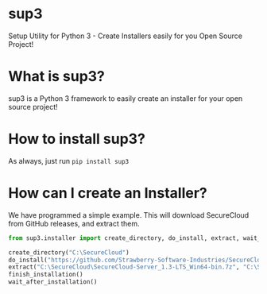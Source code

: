 # sup3
Setup Utility for Python 3 - Create Installers easily for you Open Source Project!

# What is sup3?
sup3 is a Python 3 framework to easily create an installer for your open source project!

# How to install sup3?
As always, just run `pip install sup3`

# How can I create an Installer?
We have programmed a simple example. This will download SecureCloud from GitHub releases, and extract them. 
```python
from sup3.installer import create_directory, do_install, extract, wait_after_installation, finish_installation

create_directory("C:\SecureCloud")
do_install("https://github.com/Strawberry-Software-Industries/SecureCloud/releases/download/v1.3/SecureCloud-Server_1.3-LTS_Win64-bin.7z", "C:\SecureCloud", "SecureCloud-Server_1.3-LTS_Win64-bin.7z")
extract("C:\SecureCloud\SecureCloud-Server_1.3-LTS_Win64-bin.7z", "C:\SecureCloud")
finish_installation()
wait_after_installation()
```
